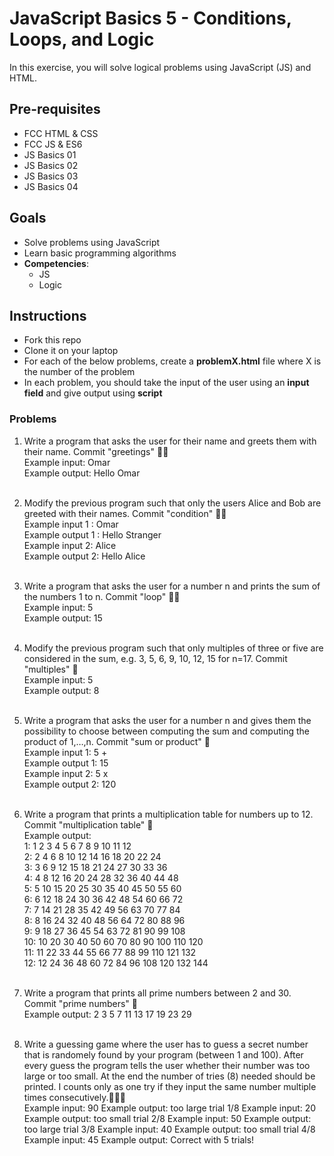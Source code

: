 # JavaScript Basics 5 - Conditions, Loops, and Logic

In this exercise, you will solve logical problems using JavaScript (JS) and HTML. 

## Pre-requisites

- FCC HTML & CSS
- FCC JS & ES6
- JS Basics 01
- JS Basics 02
- JS Basics 03
- JS Basics 04

## Goals

- Solve problems using JavaScript
- Learn basic programming algorithms
- **Competencies**:
  - <kdb>JS</kdb>
  - <kdb>Logic</kdb>

## Instructions

- Fork this repo
- Clone it on your laptop
- For each of the below problems, create a **problemX.html** file where X is the number of the problem
- In each problem, you should take the input of the user using an **input field** and give output using **script**

### Problems

1. Write a program that asks the user for their name and greets them with their name. Commit "greetings" 🔑🔑<br>
Example input: Omar <br>
Example output: Hello Omar<br><br>

2. Modify the previous program such that only the users Alice and Bob are greeted with their names. Commit "condition" 🔑🔑 <br>
Example input 1 : Omar<br>
Example output 1 : Hello Stranger<br>
Example input 2: Alice<br>
Example output 2: Hello Alice<br><br>

3. Write a program that asks the user for a number n and prints the sum of the numbers 1 to n. Commit "loop" 🔑🔑<br>
Example input: 5<br>
Example output: 15<br><br>

4. Modify the previous program such that only multiples of three or five are considered in the sum, e.g. 3, 5, 6, 9, 
10, 12, 15 for n=17. Commit "multiples" 🔑<br>
Example input: 5<br>
Example output: 8<br><br>

5. Write a program that asks the user for a number n and gives them the possibility to choose between computing the sum and computing the product of 1,…,n. Commit "sum or product" 🔑<br>
Example input 1: 5 +<br>
Example output 1: 15<br>
Example input 2: 5 x<br>
Example output 2: 120<br><br>

6. Write a program that prints a multiplication table for numbers up to 12. Commit "multiplication table" 🔑<br>
Example output:<br>
1: 1 2 3 4 5 6 7 8 9 10 11 12 <br>
2: 2 4 6 8 10 12 14 16 18 20 22 24<br> 
3: 3 6 9 12 15 18 21 24 27 30 33 36 <br>
4: 4 8 12 16 20 24 28 32 36 40 44 48 <br>
5: 5 10 15 20 25 30 35 40 45 50 55 60 <br>
6: 6 12 18 24 30 36 42 48 54 60 66 72 <br>
7: 7 14 21 28 35 42 49 56 63 70 77 84 <br>
8: 8 16 24 32 40 48 56 64 72 80 88 96 <br>
9: 9 18 27 36 45 54 63 72 81 90 99 108 <br>
10: 10 20 30 40 50 60 70 80 90 100 110 120 <br>
11: 11 22 33 44 55 66 77 88 99 110 121 132 <br>
12: 12 24 36 48 60 72 84 96 108 120 132 144 <br><br>

7. Write a program that prints all prime numbers between 2 and 30. Commit "prime numbers" 🔑<br>
Example output: 2 3 5 7 11 13 17 19 23 29<br><br>

8. Write a guessing game where the user has to guess a secret number that is randomely found by your program (between 1 and 100). After every guess the program tells the user whether their number was too large or too small. At the end the number of tries (8) needed should be printed. I counts only as one try if they input the same number multiple times consecutively.🔑🔑🔑<br>
Example input: 90
Example output: too large trial 1/8
Example input: 20
Example output: too small trial 2/8
Example input: 50
Example output: too large trial 3/8
Example input: 40
Example output: too small trial 4/8
Example input: 45
Example output: Correct with 5 trials!